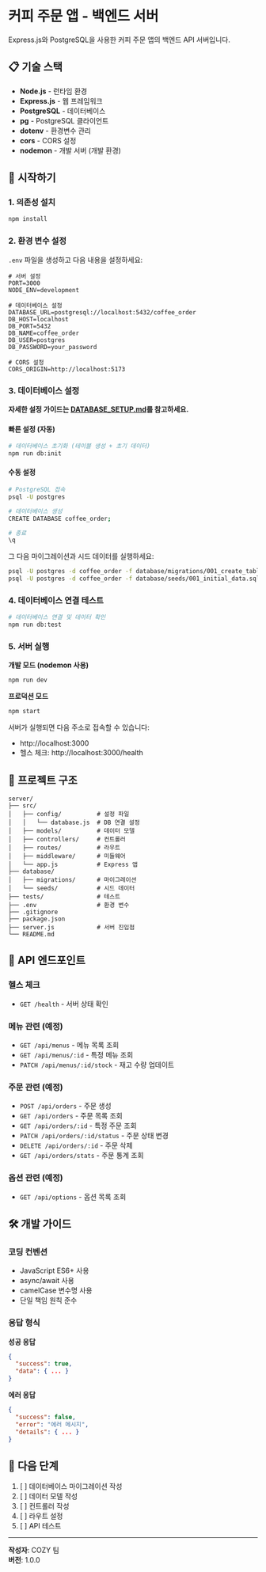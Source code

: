 # 커피 주문 앱 - 백엔드 서버

Express.js와 PostgreSQL을 사용한 커피 주문 앱의 백엔드 API 서버입니다.

## 📋 기술 스택

- **Node.js** - 런타임 환경
- **Express.js** - 웹 프레임워크
- **PostgreSQL** - 데이터베이스
- **pg** - PostgreSQL 클라이언트
- **dotenv** - 환경변수 관리
- **cors** - CORS 설정
- **nodemon** - 개발 서버 (개발 환경)

## 🚀 시작하기

### 1. 의존성 설치

```bash
npm install
```

### 2. 환경 변수 설정

`.env` 파일을 생성하고 다음 내용을 설정하세요:

```env
# 서버 설정
PORT=3000
NODE_ENV=development

# 데이터베이스 설정
DATABASE_URL=postgresql://localhost:5432/coffee_order
DB_HOST=localhost
DB_PORT=5432
DB_NAME=coffee_order
DB_USER=postgres
DB_PASSWORD=your_password

# CORS 설정
CORS_ORIGIN=http://localhost:5173
```

### 3. 데이터베이스 설정

**자세한 설정 가이드는 [DATABASE_SETUP.md](./DATABASE_SETUP.md)를 참고하세요.**

#### 빠른 설정 (자동)

```bash
# 데이터베이스 초기화 (테이블 생성 + 초기 데이터)
npm run db:init
```

#### 수동 설정

```bash
# PostgreSQL 접속
psql -U postgres

# 데이터베이스 생성
CREATE DATABASE coffee_order;

# 종료
\q
```

그 다음 마이그레이션과 시드 데이터를 실행하세요:
```bash
psql -U postgres -d coffee_order -f database/migrations/001_create_tables.sql
psql -U postgres -d coffee_order -f database/seeds/001_initial_data.sql
```

### 4. 데이터베이스 연결 테스트

```bash
# 데이터베이스 연결 및 데이터 확인
npm run db:test
```

### 5. 서버 실행

**개발 모드 (nodemon 사용)**
```bash
npm run dev
```

**프로덕션 모드**
```bash
npm start
```

서버가 실행되면 다음 주소로 접속할 수 있습니다:
- http://localhost:3000
- 헬스 체크: http://localhost:3000/health

## 📁 프로젝트 구조

```
server/
├── src/
│   ├── config/          # 설정 파일
│   │   └── database.js  # DB 연결 설정
│   ├── models/          # 데이터 모델
│   ├── controllers/     # 컨트롤러
│   ├── routes/          # 라우트
│   ├── middleware/      # 미들웨어
│   └── app.js           # Express 앱
├── database/
│   ├── migrations/      # 마이그레이션
│   └── seeds/           # 시드 데이터
├── tests/               # 테스트
├── .env                 # 환경 변수
├── .gitignore          
├── package.json
├── server.js            # 서버 진입점
└── README.md
```

## 🔌 API 엔드포인트

### 헬스 체크
- `GET /health` - 서버 상태 확인

### 메뉴 관련 (예정)
- `GET /api/menus` - 메뉴 목록 조회
- `GET /api/menus/:id` - 특정 메뉴 조회
- `PATCH /api/menus/:id/stock` - 재고 수량 업데이트

### 주문 관련 (예정)
- `POST /api/orders` - 주문 생성
- `GET /api/orders` - 주문 목록 조회
- `GET /api/orders/:id` - 특정 주문 조회
- `PATCH /api/orders/:id/status` - 주문 상태 변경
- `DELETE /api/orders/:id` - 주문 삭제
- `GET /api/orders/stats` - 주문 통계 조회

### 옵션 관련 (예정)
- `GET /api/options` - 옵션 목록 조회

## 🛠️ 개발 가이드

### 코딩 컨벤션
- JavaScript ES6+ 사용
- async/await 사용
- camelCase 변수명 사용
- 단일 책임 원칙 준수

### 응답 형식

**성공 응답**
```json
{
  "success": true,
  "data": { ... }
}
```

**에러 응답**
```json
{
  "success": false,
  "error": "에러 메시지",
  "details": { ... }
}
```

## 📝 다음 단계

1. [ ] 데이터베이스 마이그레이션 작성
2. [ ] 데이터 모델 작성
3. [ ] 컨트롤러 작성
4. [ ] 라우트 설정
5. [ ] API 테스트

---

**작성자**: COZY 팀  
**버전**: 1.0.0

